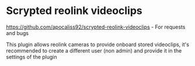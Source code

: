 # Scrypted reolink videoclips

https://github.com/apocaliss92/scrypted-reolink-videoclips - For requests and bugs

This plugin allows reolink cameras to provide onboard stored videoclips, it's recommended to create a different user (non admin) and provide it in the settings of the plugin
